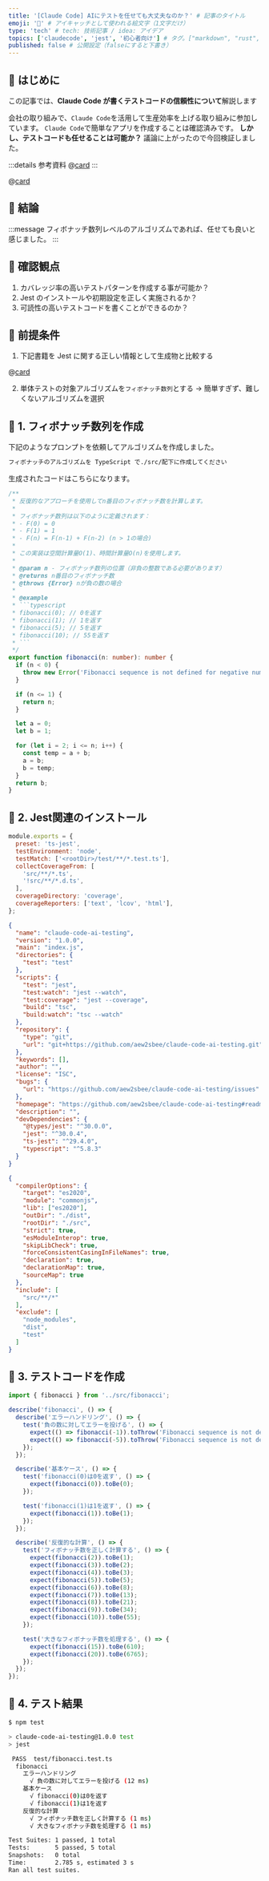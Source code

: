 ```yaml
---
title: '[Claude Code] AIにテストを任せても大丈夫なのか？' # 記事のタイトル
emoji: '🧠' # アイキャッチとして使われる絵文字（1文字だけ）
type: 'tech' # tech: 技術記事 / idea: アイデア
topics: ['claudecode', 'jest', '初心者向け'] # タグ。["markdown", "rust", "aws"]のように指定する
published: false # 公開設定（falseにすると下書き）
---
```


## 🌱 はじめに

この記事では、**Claude Code が書くテストコードの信頼性について**解説します

会社の取り組みで、`Claude Code`を活用して生産効率を上げる取り組みに参加しています。
`Claude Code`で簡単なアプリを作成することは確認済みです。
**しかし、テストコードも任せることは可能か？** 議論に上がったので今回検証しました。

:::details 参考資料
@[card](https://peaks.cc/testing_with_jest)
:::

@[card](https://github.com/aew2sbee/claude-code-ai-testing)

## 🌱 結論

:::message
フィボナッチ数列レベルのアルゴリズムであれば、任せても良いと感じました。
:::

## 🌱 確認観点

1. カバレッジ率の高いテストパターンを作成する事が可能か？
2. Jest のインストールや初期設定を正しく実施されるか？
3. 可読性の高いテストコードを書くことができるのか？

## 🌱 前提条件

1. 下記書籍を Jest に関する正しい情報として生成物と比較する

@[card](https://peaks.cc/testing_with_jest)

2. 単体テストの対象アルゴリズムを`フィボナッチ数列`とする
   → 簡単すぎず、難しくないアルゴリズムを選択

## 🌱 1. フィボナッチ数列を作成
下記のようなプロンプトを依頼してアルゴリズムを作成しました。

```bash
フィボナッチのアルゴリズムを TypeScript で./src/配下に作成してください
```

生成されたコードはこちらになります。

```ts:src/fibonacci.ts
/**
 * 反復的なアプローチを使用してn番目のフィボナッチ数を計算します。
 *
 * フィボナッチ数列は以下のように定義されます：
 * - F(0) = 0
 * - F(1) = 1
 * - F(n) = F(n-1) + F(n-2) (n > 1の場合)
 *
 * この実装は空間計算量O(1)、時間計算量O(n)を使用します。
 *
 * @param n - フィボナッチ数列の位置（非負の整数である必要があります）
 * @returns n番目のフィボナッチ数
 * @throws {Error} nが負の数の場合
 *
 * @example
 * ```typescript
 * fibonacci(0); // 0を返す
 * fibonacci(1); // 1を返す
 * fibonacci(5); // 5を返す
 * fibonacci(10); // 55を返す
 * ```
 */
export function fibonacci(n: number): number {
  if (n < 0) {
    throw new Error('Fibonacci sequence is not defined for negative numbers');
  }

  if (n <= 1) {
    return n;
  }

  let a = 0;
  let b = 1;

  for (let i = 2; i <= n; i++) {
    const temp = a + b;
    a = b;
    b = temp;
  }
  return b;
}

```

## 🌱 2. Jest関連のインストール


```js:jest.config.js
module.exports = {
  preset: 'ts-jest',
  testEnvironment: 'node',
  testMatch: ['<rootDir>/test/**/*.test.ts'],
  collectCoverageFrom: [
    'src/**/*.ts',
    '!src/**/*.d.ts',
  ],
  coverageDirectory: 'coverage',
  coverageReporters: ['text', 'lcov', 'html'],
};

```

```json:package.json
{
  "name": "claude-code-ai-testing",
  "version": "1.0.0",
  "main": "index.js",
  "directories": {
    "test": "test"
  },
  "scripts": {
    "test": "jest",
    "test:watch": "jest --watch",
    "test:coverage": "jest --coverage",
    "build": "tsc",
    "build:watch": "tsc --watch"
  },
  "repository": {
    "type": "git",
    "url": "git+https://github.com/aew2sbee/claude-code-ai-testing.git"
  },
  "keywords": [],
  "author": "",
  "license": "ISC",
  "bugs": {
    "url": "https://github.com/aew2sbee/claude-code-ai-testing/issues"
  },
  "homepage": "https://github.com/aew2sbee/claude-code-ai-testing#readme",
  "description": "",
  "devDependencies": {
    "@types/jest": "^30.0.0",
    "jest": "^30.0.4",
    "ts-jest": "^29.4.0",
    "typescript": "^5.8.3"
  }
}

```

```json:tsconfig.json
{
  "compilerOptions": {
    "target": "es2020",
    "module": "commonjs",
    "lib": ["es2020"],
    "outDir": "./dist",
    "rootDir": "./src",
    "strict": true,
    "esModuleInterop": true,
    "skipLibCheck": true,
    "forceConsistentCasingInFileNames": true,
    "declaration": true,
    "declarationMap": true,
    "sourceMap": true
  },
  "include": [
    "src/**/*"
  ],
  "exclude": [
    "node_modules",
    "dist",
    "test"
  ]
}

```

## 🌱 3. テストコードを作成

```ts:test/fibonacci.test.ts
import { fibonacci } from '../src/fibonacci';

describe('fibonacci', () => {
  describe('エラーハンドリング', () => {
    test('負の数に対してエラーを投げる', () => {
      expect(() => fibonacci(-1)).toThrow('Fibonacci sequence is not defined for negative numbers');
      expect(() => fibonacci(-5)).toThrow('Fibonacci sequence is not defined for negative numbers');
    });
  });

  describe('基本ケース', () => {
    test('fibonacci(0)は0を返す', () => {
      expect(fibonacci(0)).toBe(0);
    });

    test('fibonacci(1)は1を返す', () => {
      expect(fibonacci(1)).toBe(1);
    });
  });

  describe('反復的な計算', () => {
    test('フィボナッチ数を正しく計算する', () => {
      expect(fibonacci(2)).toBe(1);
      expect(fibonacci(3)).toBe(2);
      expect(fibonacci(4)).toBe(3);
      expect(fibonacci(5)).toBe(5);
      expect(fibonacci(6)).toBe(8);
      expect(fibonacci(7)).toBe(13);
      expect(fibonacci(8)).toBe(21);
      expect(fibonacci(9)).toBe(34);
      expect(fibonacci(10)).toBe(55);
    });

    test('大きなフィボナッチ数を処理する', () => {
      expect(fibonacci(15)).toBe(610);
      expect(fibonacci(20)).toBe(6765);
    });
  });
});
```

## 🌱 4. テスト結果

```bash
$ npm test

> claude-code-ai-testing@1.0.0 test
> jest

 PASS  test/fibonacci.test.ts
  fibonacci
    エラーハンドリング
      √ 負の数に対してエラーを投げる (12 ms)
    基本ケース
      √ fibonacci(0)は0を返す
      √ fibonacci(1)は1を返す
    反復的な計算
      √ フィボナッチ数を正しく計算する (1 ms)
      √ 大きなフィボナッチ数を処理する (1 ms)

Test Suites: 1 passed, 1 total
Tests:       5 passed, 5 total
Snapshots:   0 total
Time:        2.785 s, estimated 3 s
Ran all test suites.
```